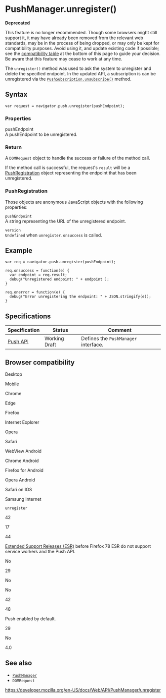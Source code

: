 PushManager.unregister()
========================

**Deprecated**

This feature is no longer recommended. Though some browsers might still support it, it may have already been removed from the relevant web standards, may be in the process of being dropped, or may only be kept for compatibility purposes. Avoid using it, and update existing code if possible; see the [compatibility table](#browser_compatibility) at the bottom of this page to guide your decision. Be aware that this feature may cease to work at any time.

The `unregister()` method was used to ask the system to unregister and delete the specified endpoint. In the updated API, a subscription is can be unregistered via the [`PushSubscription.unsubscribe()`](../pushsubscription/unsubscribe) method.

Syntax
------

    var request = navigator.push.unregister(pushEndpoint);

### Properties

pushEndpoint  
A pushEndpoint to be unregistered.

### Return

A <span class="page-not-created">`DOMRequest`</span> object to handle the success or failure of the method call.

If the method call is successful, the request's `result` will be a [PushRegistration](#pushregistration) object representing the endpoint that has been unregistered.

### PushRegistration

Those objects are anonymous JavaScript objects with the following properties:

`pushEndpoint`  
A string representing the URL of the unregistered endpoint.

`version`  
`Undefined` when `unregister.onsuccess` is called.

Example
-------

    var req = navigator.push.unregister(pushEndpoint);

    req.onsuccess = function(e) {
      var endpoint = req.result;
      debug("Unregistered endpoint: " + endpoint );
    }

    req.onerror = function(e) {
      debug("Error unregistering the endpoint: " + JSON.stringify(e));
    }

Specifications
--------------

<table><thead><tr class="header"><th>Specification</th><th>Status</th><th>Comment</th></tr></thead><tbody><tr class="odd"><td><a href="https://w3c.github.io/push-api/">Push API</a></td><td><span class="spec-wd">Working Draft</span></td><td>Defines the <code>PushManager</code> interface.</td></tr></tbody></table>

Browser compatibility
---------------------

Desktop

Mobile

Chrome

Edge

Firefox

Internet Explorer

Opera

Safari

WebView Android

Chrome Android

Firefox for Android

Opera Android

Safari on IOS

Samsung Internet

`unregister`

42

17

44

[Extended Support Releases (ESR)](https://www.mozilla.org/en-US/firefox/organizations/) before Firefox 78 ESR do not support service workers and the Push API.

No

29

No

No

42

48

Push enabled by default.

29

No

4.0

See also
--------

-   [`PushManager`](../pushmanager)
-   <span class="page-not-created">`DOMRequest`</span>

<a href="https://developer.mozilla.org/en-US/docs/Web/API/PushManager/unregister" class="_attribution-link">https://developer.mozilla.org/en-US/docs/Web/API/PushManager/unregister</a>
